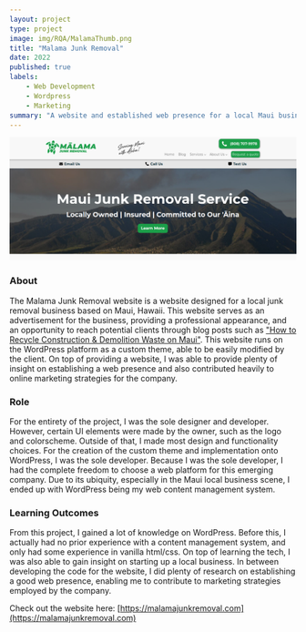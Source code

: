 ```yaml
---
layout: project
type: project
image: img/RQA/MalamaThumb.png
title: "Malama Junk Removal"
date: 2022
published: true
labels:
    - Web Development
    - Wordpress
    - Marketing
summary: "A website and established web presence for a local Maui business"
---
```

<p align="center">
<img src="../img/RQA/MalamaSplash.png">
</p>

### About

The Malama Junk Removal website is a website designed for a local junk removal business based on Maui, Hawaii. This website serves as an advertisement for the business, providing a professional appearance, and an opportunity to reach potential clients through blog posts such as ["How to Recycle Construction & Demolition Waste on Maui"](https://malamajunkremoval.com/how-to-recycle-construction-demolition-waste-on-maui). This website runs on the WordPress platform as a custom theme, able to be easily modified by the client. On top of providing a website, I was able to provide plenty of insight on establishing a web presence and also contributed heavily to online marketing strategies for the company.

### Role
For the entirety of the project, I was the sole designer and developer. However, certain UI elements were made by the owner, such as the logo and colorscheme. Outside of that, I made most design and functionality choices. For the creation of the custom theme and implementation onto WordPress, I was the sole developer. Because I was the sole developer, I had the complete freedom to choose a web platform for this emerging company. Due to its ubiquity, especially in the Maui local business scene, I ended up with WordPress being my web content management system.

### Learning Outcomes
From this project, I gained a lot of knowledge on WordPress. Before this, I actually had no prior experience with a content management system, and only had some experience in vanilla html/css. On top of learning the tech, I was also able to gain insight on starting up a local business. In between developing the code for the website, I did plenty of research on establishing a good web presence, enabling me to contribute to marketing strategies employed by the company.

Check out the website here: [https://malamajunkremoval.com](https://malamajunkremoval.com)
